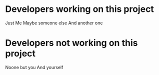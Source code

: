 # Developers working on this project
Just Me
Maybe someone else
And another one
# Developers not working on this project
Noone but you
And yourself

